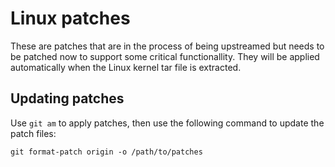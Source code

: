# Linux patches

These are patches that are in the process of being upstreamed but needs to
be patched now to support some critical functionallity. They will be
applied automatically when the Linux kernel tar file is extracted.

## Updating patches

Use `git am` to apply patches, then use the following command to update
the patch files:

```
git format-patch origin -o /path/to/patches
```
